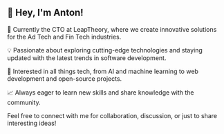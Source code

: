## 👋 Hey, I'm Anton!

🚀 Currently the CTO at LeapTheory, where we create innovative solutions for the Ad Tech and Fin Tech industries.

💡 Passionate about exploring cutting-edge technologies and staying updated with the latest trends in software development.

🌟 Interested in all things tech, from AI and machine learning to web development and open-source projects.

📈 Always eager to learn new skills and share knowledge with the community.

Feel free to connect with me for collaboration, discussion, or just to share interesting ideas!
